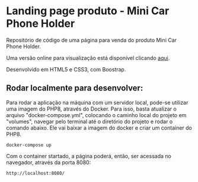 # Landing page produto - Mini Car Phone Holder

Repositório de código de uma página para venda do produto Mini Car Phone Holder.

Uma versão online para visualização está disponível clicando [aqui](https://mini-car-phone-holder.davischoll.vercel.app/).

Desenvolvido em HTML5 e CSS3, com Boostrap.

## Rodar localmente para desenvolver:

Para rodar a aplicação na máquina com um servidor local, pode-se utilizar uma imagem do PHP8, através do Docker.
Para isso, basta atualizar o arquivo "docker-compose.yml", colocando o caminho local do projeto em "volumes",
navegar pelo terminal até o diretório do projeto e rodar o comando abaixo. Ele vai baixar a imagem do docker
e criar um container do PHP8.

```
docker-compose up
```

Com o container startado, a página poderá, então, ser acessada no navegador, através da porta 8080:
```
http://localhost:8080/
```
